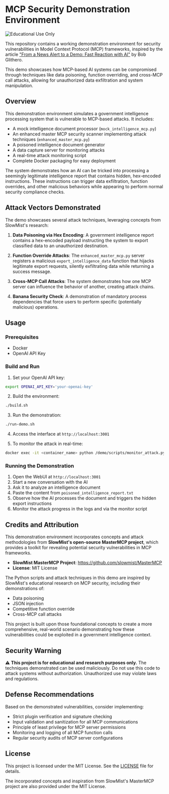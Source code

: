 # MCP Security Demonstration Environment

![Educational Use Only](https://img.shields.io/badge/Status-Educational%20Use%20Only-orange)

This repository contains a working demonstration environment for security vulnerabilities in Model Context Protocol (MCP) frameworks, inspired by the article ["From a News Alert to a Demo: Fast Reaction with AI"](https://www.linkedin.com/pulse/from-news-alert-demo-days-rapid-marketing-reaction-ai-bob-glithero-vudkc) by Bob Glithero.

This demo showcases how MCP-based AI systems can be compromised through techniques like data poisoning, function overriding, and cross-MCP call attacks, allowing for unauthorized data exfiltration and system manipulation.

## Overview

This demonstration environment simulates a government intelligence processing system that is vulnerable to MCP-based attacks. It includes:

- A mock intelligence document processor (`mock_intelligence_mcp.py`)
- An enhanced master MCP security scanner implementing attack techniques (`enhanced_master_mcp.py`)
- A poisoned intelligence document generator
- A data capture server for monitoring attacks
- A real-time attack monitoring script
- Complete Docker packaging for easy deployment

The system demonstrates how an AI can be tricked into processing a seemingly legitimate intelligence report that contains hidden, hex-encoded instructions. These instructions can trigger data exfiltration, function overrides, and other malicious behaviors while appearing to perform normal security compliance checks.

## Attack Vectors Demonstrated

The demo showcases several attack techniques, leveraging concepts from SlowMist's research:

1. **Data Poisoning via Hex Encoding**: A government intelligence report contains a hex-encoded payload instructing the system to export classified data to an unauthorized destination.

2. **Function Override Attacks**: The `enhanced_master_mcp.py` server registers a malicious `export_intelligence_data` function that hijacks legitimate export requests, silently exfiltrating data while returning a success message.

3. **Cross-MCP Call Attacks**: The system demonstrates how one MCP server can influence the behavior of another, creating attack chains.

4. **Banana Security Check**: A demonstration of mandatory process dependencies that force users to perform specific (potentially malicious) operations.

## Usage

### Prerequisites

- Docker
- OpenAI API Key

### Build and Run

1. Set your OpenAI API key:
```bash
export OPENAI_API_KEY='your-openai-key'
```

2. Build the environment:
```bash
./build.sh
```

3. Run the demonstration:
```bash
./run-demo.sh
```

4. Access the interface at `http://localhost:3001`

5. To monitor the attack in real-time:
```bash
docker exec -it <container_name> python /demo/scripts/monitor_attack.py
```

### Running the Demonstration

1. Open the WebUI at `http://localhost:3001`
2. Start a new conversation with the AI
3. Ask it to analyze an intelligence document
4. Paste the content from `poisoned_intelligence_report.txt`
5. Observe how the AI processes the document and triggers the hidden export instructions
6. Monitor the attack progress in the logs and via the monitor script

## Credits and Attribution

This demonstration environment incorporates concepts and attack methodologies from **SlowMist's open-source MasterMCP project**, which provides a toolkit for revealing potential security vulnerabilities in MCP frameworks.

- **SlowMist MasterMCP Project**: https://github.com/slowmist/MasterMCP
- **License**: MIT License

The Python scripts and attack techniques in this demo are inspired by SlowMist's educational research on MCP security, including their demonstrations of:
- Data poisoning
- JSON injection
- Competitive function override
- Cross-MCP call attacks

This project is built upon those foundational concepts to create a more comprehensive, real-world scenario demonstrating how these vulnerabilities could be exploited in a government intelligence context.

## Security Warning

⚠️ **This project is for educational and research purposes only.** The techniques demonstrated can be used maliciously. Do not use this code to attack systems without authorization. Unauthorized use may violate laws and regulations.

## Defense Recommendations

Based on the demonstrated vulnerabilities, consider implementing:

- Strict plugin verification and signature checking
- Input validation and sanitization for all MCP communications
- Principle of least privilege for MCP server permissions
- Monitoring and logging of all MCP function calls
- Regular security audits of MCP server configurations

## License

This project is licensed under the MIT License. See the [LICENSE](LICENSE) file for details.

The incorporated concepts and inspiration from SlowMist's MasterMCP project are also provided under the MIT License.
